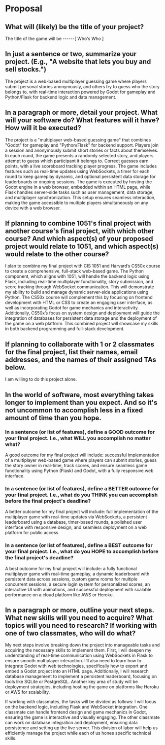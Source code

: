 # Proposal

## What will (likely) be the title of your project?

The title of the game will be ------[ Who's Who ]

## In just a sentence or two, summarize your project. (E.g., "A website that lets you buy and sell stocks.")

The project is a web-based multiplayer guessing game where players submit personal stories anonymously, and others try to guess who the story belongs to, with real-time interaction powered by Godot for gameplay and Python/Flask for backend logic and data management.

## In a paragraph or more, detail your project. What will your software do? What features will it have? How will it be executed?

The project is a "multiplayer web-based guessing game" that combines "Godot" for gameplay and "Python/Flask" for backend support. Players join a session and anonymously submit short stories or facts about themselves. In each round, the game presents a randomly selected story, and players attempt to guess which participant it belongs to. Correct guesses earn points, with a live scoreboard tracking player progress. The game includes features such as real-time updates using WebSockets, a timer for each round to keep gameplay dynamic, and optional persistent data storage for leaderboards or ongoing sessions. The game is executed by hosting the Godot engine in a web browser, embedded within an HTML page, while Flask handles server-side tasks such as user management, data storage, and multiplayer synchronization. This setup ensures seamless interaction, making the game accessible to multiple players simultaneously on any device with a web browser.

## If planning to combine 1051's final project with another course's final project, with which other course? And which aspect(s) of your proposed project would relate to 1051, and which aspect(s) would relate to the other course?

I plan to combine my final project  with CIS 1051 and Harvard’s CS50x course to create a comprehensive, full-stack web-based game. The Python component, which aligns with 1051, will handle the backend logic using Flask, including real-time multiplayer functionality, story submission, and score tracking through WebSocket communication. This will demonstrate my ability to build and manage dynamic server-side applications using Python. The CS50x course will complement this by focusing on frontend development with HTML or CSS to create an engaging user interface, as well as incorporating Godot for game mechanics and interactivity. Additionally, CS50x’s focus on system design and deployment will guide the integration of databases for persistent data storage and the deployment of the game on a web platform. This combined project will showcase my skills in both backend programming and full-stack development.


## If planning to collaborate with 1 or 2 classmates for the final project, list their names, email addresses, and the names of their assigned TAs below.

I am willing to do this project alone.

## In the world of software, most everything takes longer to implement than you expect. And so it's not uncommon to accomplish less in a fixed amount of time than you hope.

### In a sentence (or list of features), define a GOOD outcome for your final project. I.e., what WILL you accomplish no matter what?

A good outcome for my final project will include: successful implementation of a multiplayer web-based game where players can submit stories, guess the story owner in real-time, track scores, and ensure seamless game functionality using Python (Flask) and Godot, with a fully responsive web interface.

### In a sentence (or list of features), define a BETTER outcome for your final project. I.e., what do you THINK you can accomplish before the final project's deadline?

A better outcome for my final project will include: full implementation of the multiplayer game with real-time updates via WebSockets, a persistent leaderboard using a database, timer-based rounds, a polished user interface with responsive design, and seamless deployment on a web platform for public access.

### In a sentence (or list of features), define a BEST outcome for your final project. I.e., what do you HOPE to accomplish before the final project's deadline?

A best outcome for my final project will include: a fully functional multiplayer game with real-time gameplay, a dynamic leaderboard with persistent data across sessions, custom game rooms for multiple concurrent sessions, a secure login system for personalized scores, an interactive UI with animations, and successful deployment with scalable performance on a cloud platform like AWS or Heroku.


## In a paragraph or more, outline your next steps. What new skills will you need to acquire? What topics will you need to research? If working with one of two classmates, who will do what?


My next steps involve breaking down the project into manageable tasks and acquiring the necessary skills to implement them. First, I will deepen my understanding of real-time communication using WebSockets in Flask to ensure smooth multiplayer interaction. I’ll also need to learn how to integrate Godot with web technologies, specifically how to export and embed a Godot project into an HTML page. Additionally, I will research database management to implement a persistent leaderboard, focusing on tools like SQLite or PostgreSQL. Another key area of study will be deployment strategies, including hosting the game on platforms like Heroku or AWS for scalability.

If working with classmates, the tasks will be divided as follows: I will focus on the backend logic, including Flask and WebSocket integration. One classmate can handle frontend design and game mechanics in Godot, ensuring the game is interactive and visually engaging. The other classmate can work on database integration and deployment, ensuring data persistence and setting up the live server. This division of labor will help us efficiently manage the project while each of us hones specific technical skills.
